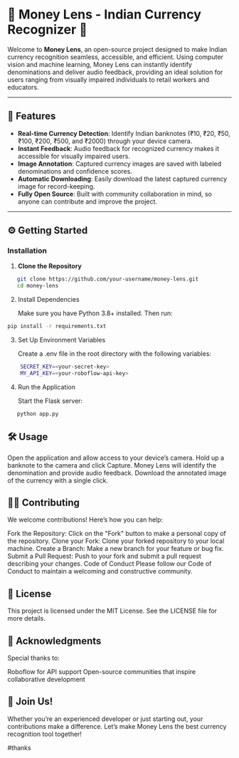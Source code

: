 # **💸 Money Lens - Indian Currency Recognizer 💸**

Welcome to **Money Lens**, an open-source project designed to make Indian currency recognition seamless, accessible, and efficient. Using computer vision and machine learning, Money Lens can instantly identify denominations and deliver audio feedback, providing an ideal solution for users ranging from visually impaired individuals to retail workers and educators.

---

## 🚀 **Features**

- **Real-time Currency Detection**: Identify Indian banknotes (₹10, ₹20, ₹50, ₹100, ₹200, ₹500, and ₹2000) through your device camera.
- **Instant Feedback**: Audio feedback for recognized currency makes it accessible for visually impaired users.
- **Image Annotation**: Captured currency images are saved with labeled denominations and confidence scores.
- **Automatic Downloading**: Easily download the latest captured currency image for record-keeping.
- **Fully Open Source**: Built with community collaboration in mind, so anyone can contribute and improve the project.

---

## ⚙️ **Getting Started**

### **Installation**

1. **Clone the Repository**

```bash
   git clone https://github.com/your-username/money-lens.git
   cd money-lens
```

2. Install Dependencies

    Make sure you have Python 3.8+ installed. Then run:
```bash
pip install -r requirements.txt
```

3. Set Up Environment Variables

    Create a .env file in the root directory with the following variables:

```bash
    SECRET_KEY=<your-secret-key>
    MY_API_KEY=<your-roboflow-api-key>
```

4. Run the Application

   Start the Flask server:

```bash
   python app.py
```

## 🛠️ Usage
Open the application and allow access to your device’s camera.
Hold up a banknote to the camera and click Capture.
Money Lens will identify the denomination and provide audio feedback.
Download the annotated image of the currency with a single click.

## 🧑‍💻 Contributing
We welcome contributions! Here’s how you can help:

Fork the Repository: Click on the "Fork" button to make a personal copy of the repository.
Clone your Fork: Clone your forked repository to your local machine.
Create a Branch: Make a new branch for your feature or bug fix.
Submit a Pull Request: Push to your fork and submit a pull request describing your changes.
Code of Conduct
Please follow our Code of Conduct to maintain a welcoming and constructive community.

## 📜 License
This project is licensed under the MIT License. See the LICENSE file for more details.

## 🤝 Acknowledgments
Special thanks to:

Roboflow for API support
Open-source communities that inspire collaborative development
## 📢 Join Us!
Whether you’re an experienced developer or just starting out, your contributions make a difference. Let’s make Money Lens the best currency recognition tool together!

#thanks

